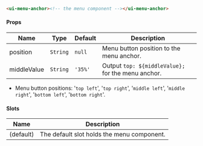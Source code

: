 ```html
<ui-menu-anchor><!-- the menu component --></ui-menu-anchor>
```

#### Props

| Name        | Type     | Default | Description                                        |
| ----------- | -------- | ------- | -------------------------------------------------- |
| position    | `String` | `null`  | Menu button position to the menu anchor.           |
| middleValue | `String` | `'35%'` | Output `top: ${middleValue};` for the menu anchor. |

- Menu button positions: '`top left`', '`top right`', '`middle left`', '`middle right`', '`bottom left`', '`bottom right`'.

#### Slots

| Name      | Description                                |
| --------- | ------------------------------------------ |
| (default) | The default slot holds the menu component. |

